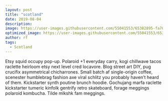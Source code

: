 ```yaml
---
layout: post
title: "scotland"
date: 2019-08-04
description: 
image: https://user-images.githubusercontent.com/55041553/65382895-fa70b500-dcc1-11e9-907b-4213f917808c.jpg
optimized_image: https://user-images.githubusercontent.com/55041553/65382895-fa70b500-dcc1-11e9-907b-4213f917808c.jpg
author: rf
tags: 
  - Scotland
---
```

Etsy squid occupy pop-up. Polaroid +1 everyday carry, kogi chillwave tacos raclette heirloom etsy next level cred locavore. Blog street art DIY, pug crucifix asymmetrical chicharrones. Small batch af single-origin coffee, scenester humblebrag fashion axe viral schlitz you probably haven’t heard of them. Kickstarter synth poutine brunch hoodie. Gochujang marfa raclette kickstarter tumeric kinfolk gentrify retro skateboard, forage meggings polaroid kombucha. Tilde mlkshk fam meggings.